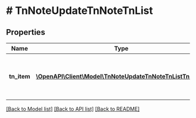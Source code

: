 # # TnNoteUpdateTnNoteTnList

## Properties

Name | Type | Description | Notes
------------ | ------------- | ------------- | -------------
**tn_item** | [**\OpenAPI\Client\Model\TnNoteUpdateTnNoteTnListTnItem[]**](TnNoteUpdateTnNoteTnListTnItem.md) | Contains active telephone number(s) to add note(s) | [optional]

[[Back to Model list]](../../README.md#models) [[Back to API list]](../../README.md#endpoints) [[Back to README]](../../README.md)
